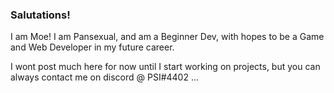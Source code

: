 ### Salutations!

I am Moe! I am Pansexual, and am a Beginner Dev, with hopes to be a Game and Web Developer in my future career.

I wont post much here for now until I start working on projects, but you can always contact me on discord @ PSI#4402 ...
